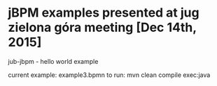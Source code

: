 # jBPM examples presented  at jug zielona góra meeting [Dec 14th, 2015]

jub-jbpm - hello world example

current example: example3.bpmn
to run: mvn clean compile exec:java


